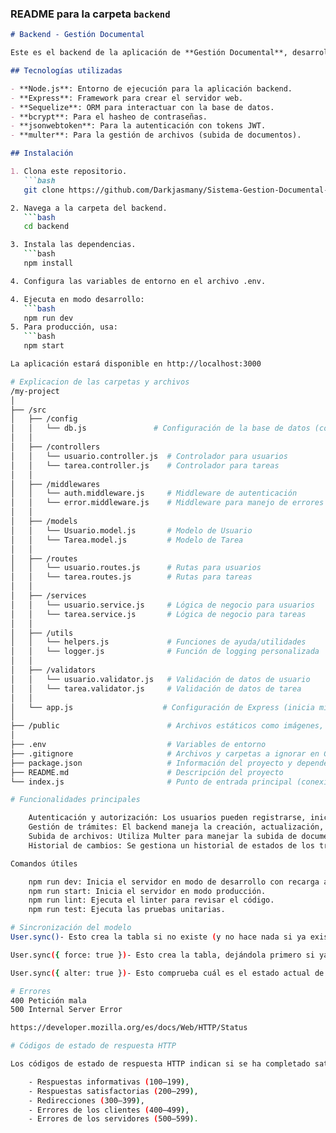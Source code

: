 
### **README para la carpeta `backend`**

```markdown
# Backend - Gestión Documental

Este es el backend de la aplicación de **Gestión Documental**, desarrollado con **Node.js** y **Sequelize**.

## Tecnologías utilizadas

- **Node.js**: Entorno de ejecución para la aplicación backend.
- **Express**: Framework para crear el servidor web.
- **Sequelize**: ORM para interactuar con la base de datos.
- **bcrypt**: Para el hasheo de contraseñas.
- **jsonwebtoken**: Para la autenticación con tokens JWT.
- **multer**: Para la gestión de archivos (subida de documentos).

## Instalación

1. Clona este repositorio.
   ```bash
   git clone https://github.com/Darkjasmany/Sistema-Gestion-Documental-DMS

2. Navega a la carpeta del backend.
   ```bash
   cd backend

3. Instala las dependencias.
   ```bash
   npm install

4. Configura las variables de entorno en el archivo .env.

4. Ejecuta en modo desarrollo:
   ```bash
   npm run dev
5. Para producción, usa:
   ```bash
   npm start

La aplicación estará disponible en http://localhost:3000

# Explicacion de las carpetas y archivos 
/my-project
│
├── /src
│   ├── /config
│   │   └── db.js               # Configuración de la base de datos (conexión)
│   │
│   ├── /controllers
│   │   └── usuario.controller.js  # Controlador para usuarios
│   │   └── tarea.controller.js    # Controlador para tareas
│   │
│   ├── /middlewares
│   │   └── auth.middleware.js     # Middleware de autenticación
│   │   └── error.middleware.js    # Middleware para manejo de errores
│   │
│   ├── /models
│   │   └── Usuario.model.js       # Modelo de Usuario
│   │   └── Tarea.model.js         # Modelo de Tarea
│   │
│   ├── /routes
│   │   └── usuario.routes.js      # Rutas para usuarios
│   │   └── tarea.routes.js        # Rutas para tareas
│   │
│   ├── /services
│   │   └── usuario.service.js     # Lógica de negocio para usuarios
│   │   └── tarea.service.js       # Lógica de negocio para tareas
│   │
│   ├── /utils
│   │   └── helpers.js             # Funciones de ayuda/utilidades
│   │   └── logger.js              # Función de logging personalizada
│   │
│   ├── /validators
│   │   └── usuario.validator.js   # Validación de datos de usuario
│   │   └── tarea.validator.js     # Validación de datos de tarea
│   │
│   └── app.js                    # Configuración de Express (inicia middleware, rutas)
│
├── /public                        # Archivos estáticos como imágenes, CSS, etc.
│
├── .env                           # Variables de entorno
├── .gitignore                     # Archivos y carpetas a ignorar en Git
├── package.json                   # Información del proyecto y dependencias
├── README.md                      # Descripción del proyecto
└── index.js                       # Punto de entrada principal (conexión a la BD y arranque del servidor)

# Funcionalidades principales

    Autenticación y autorización: Los usuarios pueden registrarse, iniciar sesión y acceder a las rutas protegidas mediante JWT.
    Gestión de trámites: El backend maneja la creación, actualización, eliminación y visualización de trámites.
    Subida de archivos: Utiliza Multer para manejar la subida de documentos en los trámites.
    Historial de cambios: Se gestiona un historial de estados de los trámites.

Comandos útiles

    npm run dev: Inicia el servidor en modo de desarrollo con recarga automática.
    npm run start: Inicia el servidor en modo producción.
    npm run lint: Ejecuta el linter para revisar el código.
    npm run test: Ejecuta las pruebas unitarias.

# Sincronización del modelo
User.sync()- Esto crea la tabla si no existe (y no hace nada si ya existe)

User.sync({ force: true })- Esto crea la tabla, dejándola primero si ya existía

User.sync({ alter: true })- Esto comprueba cuál es el estado actual de la tabla en la base de datos (que las columnas tiene, cuáles son sus tipos de datos, etc.), y luego realiza los cambios necesarios en la tabla para que coincido con el modelo.

# Errores
400 Petición mala
500 Internal Server Error

https://developer.mozilla.org/es/docs/Web/HTTP/Status

# Códigos de estado de respuesta HTTP

Los códigos de estado de respuesta HTTP indican si se ha completado satisfactoriamente una solicitud HTTP específica. Las respuestas se agrupan en cinco clases:

    - Respuestas informativas (100–199),
    - Respuestas satisfactorias (200–299),
    - Redirecciones (300–399),
    - Errores de los clientes (400–499),
    - Errores de los servidores (500–599).

